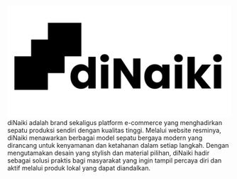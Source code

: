 ![Logo diNaiki](https://github.com/PAP-Kelompok-3/diNaiki/blob/main/assets/logo.png?raw=true)
diNaiki adalah brand sekaligus platform e-commerce yang menghadirkan sepatu produksi sendiri dengan kualitas tinggi. Melalui website resminya, diNaiki menawarkan berbagai model sepatu bergaya modern yang dirancang untuk kenyamanan dan ketahanan dalam setiap langkah. Dengan mengutamakan desain yang stylish dan material pilihan, diNaiki hadir sebagai solusi praktis bagi masyarakat yang ingin tampil percaya diri dan aktif melalui produk lokal yang dapat diandalkan.

